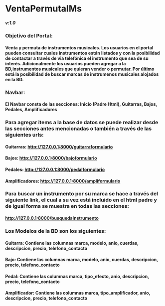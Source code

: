 # VentaPermutaIMs
##### v:1.0

### Objetivo del Portal:

#### Venta y permuta de instrumentos musicales. Los usuarios en el portal pueden consultar cuales instrumentos están listados y con la posibilidad de contactar a través de via telefónica el instrumento que sea de su interés. Adicionalmente los usuarios pueden agregar a la BD,instrumentos musicales que quieran vender o permutar. Por último está la posibilidad de buscar marcas de instrumenos musicales alojados en la BD.


### Navbar:

#### El Navbar consta de las secciones: Inicio (Padre Html), Guitarras, Bajos, Pedales, Amplificadores


### Para agregar items a la base de datos se puede realizar desde las secciones antes mencionadas o también a través de las siguientes urls:

#### Guitarras: http://127.0.0.1:8000/guitarraformulario

#### Bajos: http://127.0.0.1:8000/bajoformulario

#### Pedales: http://127.0.0.1:8000/pedalformulario

#### Amplificadores: http://127.0.0.1:8000/ampliformulario


### Para buscar un instrumento por su marca se hace a través del siguiente link, el cual a su vez está incluido en el html padre y de igual forma se muestra en todas las secciones:

####  http://127.0.0.1:8000/busquedaInstrumento


### Los Modelos de la BD son los siguientes:

#### Guitarra: Contiene las columnas marca, modelo, anio, cuerdas, descripcion, precio, telefono_contacto

#### Bajo: Contiene las columnas marca, modelo, anio, cuerdas, descripcion, precio, telefono_contacto

#### Pedal: Contiene las columnas marca, tipo_efecto, anio, descripcion, precio, telefono_contacto

#### Amplificador: Contiene las columnas marca, tipo_amplificador, anio, descripcion, precio, telefono_contacto
